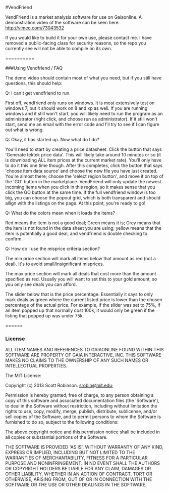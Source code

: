 #VendFriend




VendFriend is a market analysis software for use on Gaiaonline. A demonstration video of the software can be seen here: http://vimeo.com/73043532

If you would like to build it for your own use, please contact me. I have removed a public-facing class for security reasons, so the repo you currently see will not be able to compile on its own.


==========

###Using Vendfriend / FAQ

The demo video should contain most of what you need, but if you still have questions, this should help:


Q: I can't get vendfriend to run.

First off, vendfriend only runs on windows. It is most extensively test on windows 7, but it should work on 8 and xp as well. If you are running windows and it still won't start, you will likely need to run the program as an administrator (right click, and choose run as administrator). If it still won't start, send me an email with the error code and I'll try to see if I can figure out what is wrong.


Q: Okay, it has started up. Now what do I do?

You'll need to start by creating a price datasheet. Click the button that says 'Generate tektek price data'. This will likely take around 10 minutes or so (it is downloading ALL item prices at the current market rate). You'll only have to do it this one time though. After this completes, click the button that says 'choose item data source' and choose the new file you have just created. You're almost there; choose the 'select region button', and move it on top of the 'GO' button in the marketplace. VendFriend will only update the newest incoming items when you click in this region, so it makes sense that you click the GO button at the same time. If the full vendfriend window is too big, you can choose the popout grid, which is both transparent and should allign with the listings on the page. At this point, you're ready to go!


Q: What do the colors mean when it loads the items?

Red means the item is not a good deal; Green means it is; Grey means that the item is not found in the data sheet you are using; yellow means that the item is potentially a good deal, and vendfriend is double checking to confirm.


Q: How do I use the misprice criteria section?

The min price section will mark all items below that amount as red (not a deal). It's to avoid small/insignificant misprices.

The max price section will mark all deals that cost more than the amount specified as red. Usually you will want to set this to your gold amount, so you only see deals you can afford.

The slider below that is the price percentage. Essentially it says to only mark deals as green where the current listed price is lower than the chosen percentage of the actual price. For example, if the slider was set to 75%, if an item popped up that normally cost 100k, it would only be green if the listing that popped up was under 75k.


======

### License

ALL ITEM NAMES AND REFERENCES TO GAIAONLINE FOUND WITHIN THIS SOFTWARE ARE PROPERTY OF GAIA INTERACTIVE, INC. THIS SOFTWARE MAKES NO CLAIMS TO THE OWNERSHIP OF ANY SUCH NAMES OR INTELLECTUAL PROPERTIES.



The MIT License:

Copyright (c) 2013 Scott Robinson. srobin@mit.edu;

Permission is hereby granted, free of charge, to any person obtaining
a copy of this software and associated documentation files (the
'Software'), to deal in the Software without restriction, including
without limitation the rights to use, copy, modify, merge, publish,
distribute, sublicense, and/or sell copies of the Software, and to
permit persons to whom the Software is furnished to do so, subject to
the following conditions:

The above copyright notice and this permission notice shall be
included in all copies or substantial portions of the Software.

THE SOFTWARE IS PROVIDED 'AS IS', WITHOUT WARRANTY OF ANY KIND,
EXPRESS OR IMPLIED, INCLUDING BUT NOT LIMITED TO THE WARRANTIES OF
MERCHANTABILITY, FITNESS FOR A PARTICULAR PURPOSE AND NONINFRINGEMENT.
IN NO EVENT SHALL THE AUTHORS OR COPYRIGHT HOLDERS BE LIABLE FOR ANY
CLAIM, DAMAGES OR OTHER LIABILITY, WHETHER IN AN ACTION OF CONTRACT,
TORT OR OTHERWISE, ARISING FROM, OUT OF OR IN CONNECTION WITH THE
SOFTWARE OR THE USE OR OTHER DEALINGS IN THE SOFTWARE.
